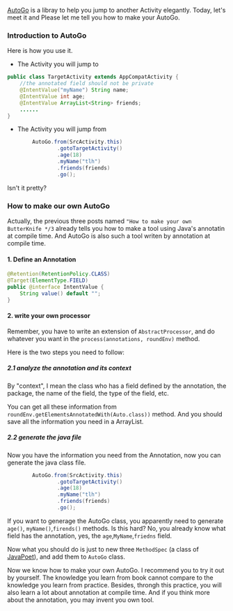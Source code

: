 [AutoGo](https://github.com/TellH/AutoGo) is a libray to help you jump to another Activity elegantly. Today, let's meet it and Please let me tell you how to make your AutoGo.

### Introduction to AutoGo
Here is how you use it.
- The Activity you will jump to 

```java
public class TargetActivity extends AppCompatActivity {
    //the annotated field should not be private
    @IntentValue("myName") String name;
    @IntentValue int age;
    @IntentValue ArrayList<String> friends;
    ......
}
```

- The Activity you will jump from

```java
        AutoGo.from(SrcActivity.this)
                .gotoTargetActivity()
                .age(18)
                .myName("tlh")
                .friends(friends)
                .go();
```

Isn't it pretty?

### How to make our own AutoGo
Actually, the previous three posts named `"How to make your own ButterKnife */3` already tells you how to make a tool using Java's annotatin at compile time. And AutoGo is also such a tool writen by annotation at compile time. 

#### 1. Define an Annotation

```java
@Retention(RetentionPolicy.CLASS) 
@Target(ElementType.FIELD)
public @interface IntentValue {
    String value() default "";
}
```

#### 2. write your own processor
Remember, you have to write an extension of `AbstractProcessor`, and do whatever you want in the `process(annotations, roundEnv)` method.

Here is the two steps you need to follow:
##### 2.1 analyze the annotation and its context
By "context", I mean the class who has a field defined by the annotation, the package, the name of the field, the type of the field, etc. 

You can get all these information from `roundEnv.getElementsAnnotatedWith(Auto.class))` method. And you should save all the information you need in a ArrayList.

##### 2.2 generate the java file
Now you have the information you need from the Annotation, now you can generate the java class file. 

```java
        AutoGo.from(SrcActivity.this)
                .gotoTargetActivity()
                .age(18)
                .myName("tlh")
                .friends(friends)
                .go();
```

If you want to generage the AutoGo class, you apparently need to generate `age()`, `myName()`,`firends()` methods.  Is this hard? No, you already know what field has the annotation, yes, the `age`,`MyName`,`friedns` field. 

Now what you should do is just to new three `MethodSpec` (a class of [JavaPoet](https://github.com/square/javapoet)), and add them to `AutoGo` class.

Now we know how to make your own AutoGo. I recommend you to try it out by yourself. The knowledge you learn from book cannot compare to the knowledge you learn from practice. Besides, throngh this practice, you will also learn a lot about annotation at compile time. And if you think more about the annotation, you may invent you own tool. 